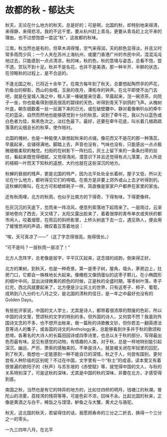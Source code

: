 # 故都的秋 - 郁达夫

秋天，无论在什么地方的秋天，总是好的；可是啊，北国的秋，却特别地来得清，来得静，来得悲凉。我的不远千里，要从杭州赶上青岛，更要从青岛赶上北平来的理由，也不过想饱尝一尝这“秋”，这故都的秋味。

江南，秋当然也是有的，但草木凋得慢，空气来得润，天的颜色显得淡，并且又时常多雨而少风；一个人夹在苏州上海杭州，或厦门香港广州的市民中间，混混沌沌地过去，只能感到一点点清凉，秋的味，秋的色，秋的意境与姿态，总看不饱，尝不透，赏玩不到十足。秋并不是名花，也并不是美酒，那一种半开、半醉的状态，在领略秋的过程上，是不合适的。

不逢北国之秋，已将近十余年了。在南方每年到了秋天，总要想起陶然亭的芦花，钓鱼台的柳影，西山的虫唱，玉泉的夜月，潭柘寺的钟声。在北平即使不出门去吧，就是在皇城人海之中，租人家一椽破屋来住着，早晨起来，泡一碗浓茶，向院子一坐，你也能看得到很高很高的碧绿的天色，听得到青天下驯鸽的飞声。从槐树叶底，朝东细数着一丝一丝漏下来的日光，或在破壁腰中，静对着像喇叭似的牵牛花的蓝朵，自然而然地也能够感觉到十分的秋意。说到了牵牛花，我以为以蓝色或白色者为佳，紫黑色次之，淡红色最下。最好，还要在牵牛花底，叫长着几根疏疏落落的尖细且长的秋草，使作陪衬。

北国的槐树，也是一种能使人联想起秋来的点缀。像花而又不是花的那一种落蕊，早晨起来，会铺得满地。脚踏上去，声音也没有，气味也没有，只能感出一点点极微细极柔软的触觉。扫街的在树影下一阵扫后，灰土上留下来的一条条扫帚的丝纹，看起来既觉得细腻，又觉得清闲，潜意识下并且还觉得有点儿落寞，古人所说的梧桐一叶而天下知秋的遥想，大约也就在这些深沉的地方。

秋蝉的衰弱的残声，更是北国的特产，因为北平处处全长着树，屋子又低，所以无论在什么地方，都听得见它们的啼唱。在南方是非要上郊外或山上去才听得到的。这秋蝉的嘶叫，在北方可和蟋蟀耗子一样，简直像是家家户户都养在家里的家虫。

还有秋雨哩，北方的秋雨，也似乎比南方的下得奇，下得有味，下得更像样。

在灰沉沉的天底下，忽而来一阵凉风，便息列索落地下起雨来了。一层雨过，云渐渐地卷向了西去，天又晴了，太阳又露出脸来了，着着很厚的青布单衣或夹袄的都市闲人，咬着烟管，在雨后的斜桥影里，上桥头树底下去一立，遇见熟人，便会用了缓慢悠闲的声调，微叹着互答着地说：

“唉，天可真凉了——”（这了字念得很高，拖得很长。）

“可不是吗？一层秋雨一层凉了！”

北方人念阵字，总老像是层字，平平仄仄起来，这念错的歧韵，倒来得正好。

北方的果树，到秋天，也是一种奇景。第一是枣子树，屋角，墙头，茅房边上，灶房门口，它都会一株株地长大起来。像橄榄又像鸽蛋似的这枣子颗儿，在小椭圆形的细叶中间，显出淡绿微黄的颜色的时候，正是秋的全盛时期，等枣树叶落，枣子红完，西北风就要起来了，北方便是沙尘灰土的世界，只有这枣子、柿子、葡萄，成熟到八九分的七八月之交，是北国的清秋的佳日，是一年之中最好也没有的Golden Days。

有些批评家说，中国的文人学士，尤其是诗人，都带着很浓厚的颓废的色彩，所以中国的诗文里，赞颂秋的文字的特别的多。但外国的诗人，又何尝不然？我虽则外国诗文念的不多，也不想开出帐来，做一篇秋的诗歌散文钞，但你若去一翻英德法意等诗人的集子，或各国的诗文的Anthology来，总能够看到许多并于秋的歌颂和悲啼。各著名的大诗人的长篇田园诗或四季诗里，也总以关于秋的部分，写得最出色而最有味。足见有感觉的动物，有情趣的人类，对于秋，总是一样地特别能引起深沉，幽远、严厉、萧索的感触来的。不单是诗人，就是被关闭在牢狱里的囚犯，到了秋天，我想也一定能感到一种不能自已的深情，秋之于人，何尝有国别，更何尝有人种阶级的区别呢？不过在中国，文字里有一个“秋士”的成语，读本里又有着很普遍的欧阳子的《秋声》与苏东坡的《赤壁赋》等，就觉得中国的文人，与秋的关系特别深了，可是这秋的深味，尤其是中国的秋的深味，非要在北方，才感受得到底。

南国之秋，当然也是有它的特异的地方的，比如廿四桥的明月，钱塘江的秋潮，普陀山的凉雾，荔枝湾的残荷等等，可是色彩不浓，回味不永。比起北国的秋来，正像是黄酒之与白干，稀饭之与馍馍，鲈鱼之与大蟹，黄犬之与骆驼。

秋天，这北国的秋天，若留得住的话，我愿把寿命的三分之二折去，换得一个三分之一的零头。

一九三四年八月，在北平
